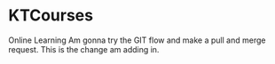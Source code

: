 # KTCourses
Online Learning 
Am gonna try the GIT flow and make a pull and merge request. This is the change am adding in.
